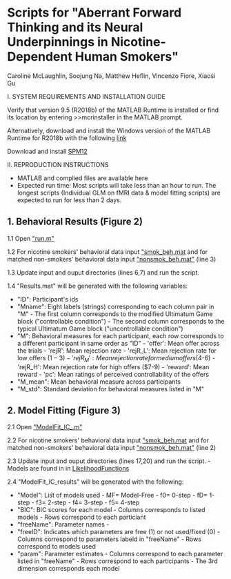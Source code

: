 # Scripts for "Aberrant Forward Thinking and its Neural Underpinnings in Nicotine-Dependent Human Smokers" 

Caroline McLaughlin, Soojung Na, Matthew Heflin, Vincenzo Fiore, Xiaosi Gu

I. SYSTEM REQUIREMENTS AND INSTALLATION GUIDE

Verify that version 9.5 (R2018b) of the MATLAB Runtime is installed or find its location by entering >>mcrinstaller in the MATLAB prompt.  

Alternatively, download and install the Windows version of the MATLAB Runtime for R2018b  with the following [link](http://www.mathworks.com/products/compiler/mcr/index.html)

Download and install [SPM12](https://www.fil.ion.ucl.ac.uk/spm/software/download/)

II. REPRODUCTION INSTRUCTIONS 

* MATLAB and complied files are available here 
* Expected run time: Most scripts will take less than an hour to run. The longest scripts (Individual GLM on fMRI data & model fitting scripts) are expected to run for less than 2 days. 

## 1. Behavioral Results (Figure 2)

1.1 Open ["run.m"](https://github.com/caromc03/Smoker-s-Forward-Thinking/blob/main/Behavioral/run.m)

1.2 For nicotine smokers' behavioral data input ["smok_beh.mat](https://github.com/caromc03/Smoker-s-Forward-Thinking/blob/main/Behavioral/beh02_clean.mat) and for matched non-smokers' behavioral data input ["nonsmok_beh.mat"](https://github.com/caromc03/Smoker-s-Forward-Thinking/blob/main/Behavioral/nonsmok_beh.mat) (line 3)

1.3 Update input and ouput directories (lines 6,7) and run the script. 

1.4 "Results.mat" will be generated with the following variables: 

* "ID": Participant's ids 
* "Mname": Eight labels (strings) corresponding to each column pair in "M"
            - The first column corresponds to the modified Ultimatum Game block ("controllable condition") 
            - The second column corresponds to the typical Ultimatum Game block ("uncontrollable condition") 
* "M": Behavioral measures for each participant, each row corresponds to a different   participant in same order as "ID" 
            - 'offer': Mean offer across the trials 
            - 'rejR': Mean rejection rate
            - 'rejR_L': Mean rejection rate for low offers ($1-3)
            - 'rejR_M': Mean rejection rate for medium offers ($4-6)
            - 'rejR_H': Mean rejection rate for high offers ($7-9)
            - 'reward': Mean reward
            - 'pc': Mean ratings of perceived controllability of the offers
* "M_mean": Mean behavioral measure across participants
* "M_std": Standard deviation for behavioral measures listed in "M" 
            
## 2. Model Fitting (Figure 3) 

 2.1 Open ["ModelFit_IC_.m"](https://github.com/caromc03/Smoker-s-Forward-Thinking/blob/main/Model/ModelFit_IC.m) 
 
 2.2 For nicotine smokers' behavioral data input ["smok_beh.mat](https://github.com/caromc03/Smoker-s-Forward-Thinking/blob/main/Behavioral/beh02_clean.mat) and for matched non-smokers' behavioral data input ["nonsmok_beh.mat"](https://github.com/caromc03/Smoker-s-Forward-Thinking/blob/main/Behavioral/nonsmok_beh.mat) (line 2)
 
 2.3 Update input and ouput directories (lines 17,20) and run the script. 
            - Models are found in in [LikelihoodFunctions](https://github.com/caromc03/Smoker-s-Forward-Thinking/tree/main/Model/LikelihoodFunctions)  
 
 2.4 "ModelFit_IC_results" will be generated with the following: 
 
 * "Model": List of models used 
            - MF= Model-Free
            - f0= 0-step 
            - fD= 1-step
            - f3= 2-step
            - f4= 3-step
            - f5= 4-step
* "BIC": BIC scores for each model 
		- Columns corresponds to listed models 
        - Rows correspond to each particiant		
* "freeName": Parameter names
            - 
* "freeID": Indicates which parameters are free (1) or not used/fixed (0)
		- Columns correspond to parameters labeld in "freeName"
        - Rows correspond to models used 		
* "param": Parameter estimates
		- Columns correspond to each parameter listed in "freeName"
        - Rows correspond to each participants
		- The 3rd dimension corresponds each model
            
            
            
            
            
            
            
            
            